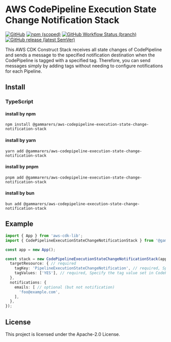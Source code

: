# AWS CodePipeline Execution State Change Notification Stack

[![GitHub](https://img.shields.io/github/license/gammarers/aws-codepipeline-execution-state-change-notification-stack?style=flat-square)](https://github.com/gammarers/aws-codepipeline-execution-state-change-notification-stack/blob/main/LICENSE)
[![npm (scoped)](https://img.shields.io/npm/v/@gammarers/aws-codepipeline-execution-state-change-notification-stack?style=flat-square)](https://www.npmjs.com/package/@gammarers/aws-codepipeline-execution-state-change-notification-stack)
[![GitHub Workflow Status (branch)](https://img.shields.io/github/actions/workflow/status/gammarers/aws-codepipeline-execution-state-change-notification-stack/release.yml?branch=main&label=release&style=flat-square)](https://github.com/gammarers/aws-codepipeline-execution-state-change-notification-stack/actions/workflows/release.yml)
[![GitHub release (latest SemVer)](https://img.shields.io/github/v/release/gammarers/aws-codepipeline-execution-state-change-notification-stack?sort=semver&style=flat-square)](https://github.com/gammarers/aws-codepipeline-execution-state-change-notification-stack/releases)


This AWS CDK Construct Stack receives all state changes of CodePipeline and sends a message to the specified notification destination when the CodePipeline is tagged with a specified tag. Therefore, you can send messages simply by adding tags without needing to configure notifications for each Pipeline.

## Install

### TypeScript

#### install by npm

```shell
npm install @gammarers/aws-codepipeline-execution-state-change-notification-stack
```
#### install by yarn

```shell
yarn add @gammarers/aws-codepipeline-execution-state-change-notification-stack
```
#### install by pnpm

```shell
pnpm add @gammarers/aws-codepipeline-execution-state-change-notification-stack
```
#### install by bun

```shell
bun add @gammarers/aws-codepipeline-execution-state-change-notification-stack
```

## Example

```typescript
import { App } from 'aws-cdk-lib';
import { CodePipelineExecutionStateChangeNotificationStack } from '@gammarers/aws-codepipeline-execution-state-change-notification-stack';

const app = new App();

const stack = new CodePipelineExecutionStateChangeNotificationStack(app, 'CodePipelineExecutionStateChangeNotificationStack', {
  targetResource: { // required
    tagKey: 'PipelineExecutionStateChangeNotification', // required, Specify the tag key set in CodePipeline
    tagValues: ['YES'], // required, Specify the tag value set in CodePipeline
  },
  notifications: {
    emails: [ // optional (but not notification)
      'foo@example.com',
    ],
  },
});

```

## License

This project is licensed under the Apache-2.0 License.
